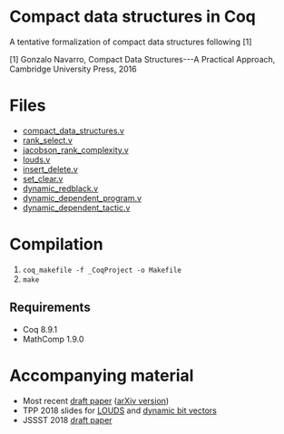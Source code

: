 # Compact data structures in Coq

A tentative formalization of compact data structures following [1]

[1] Gonzalo Navarro, Compact Data Structures---A Practical Approach, Cambridge University Press, 2016

# Files

- [compact_data_structures.v](compact_data_structures.v)
- [rank_select.v](rank_select.v)
- [jacobson_rank_complexity.v](jacobson_rank_complexity.v)
- [louds.v](louds.v)
- [insert_delete.v](insert_delete.v)
- [set_clear.v](set_clear.v)
- [dynamic_redblack.v](dynamic_redblack.v)
- [dynamic_dependent_program.v](dynamic_dependent_program.v)
- [dynamic_dependent_tactic.v](dynamic_dependent_tactic.v)

# Compilation

1. `coq_makefile -f _CoqProject -o Makefile`
2. `make`

## Requirements

- Coq 8.9.1
- MathComp 1.9.0

# Accompanying material

- Most recent [draft paper](201903/compact-20190331.pdf) ([arXiv version](https://arxiv.org/pdf/1904.02809.pdf))
- TPP 2018 slides for [LOUDS](tpp2018/slides_louds_en.pdf) and [dynamic
  bit vectors](tpp2018/slides_dynamic.pdf)
- JSSST 2018 [draft paper](jssst2018/compact.pdf)
